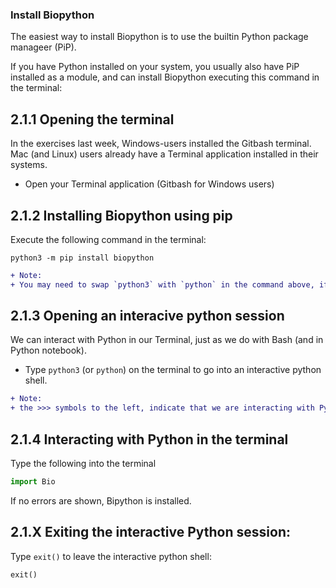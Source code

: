 ### Install Biopython

The easiest way to install Biopython is to use the builtin Python package manageer (PiP).

If you have Python installed on your system, you usually also have PiP installed as a module, and can install Biopython executing this command in the terminal:

## 2.1.1 Opening the terminal
In the exercises last week, Windows-users installed the Gitbash terminal. Mac (and Linux) users already have a Terminal application installed in their systems.

- Open your Terminal application (Gitbash for Windows users)

## 2.1.2 Installing Biopython using pip
Execute the following command in the terminal:
```
python3 -m pip install biopython
```

```diff
+ Note: 
+ You may need to swap `python3` with `python` in the command above, if you get an error.
```

## 2.1.3 Opening an interacive python session
We can interact with Python in our Terminal, just as we do with Bash (and in Python notebook).
- Type `python3` (or `python`) on the terminal to go into an interactive python shell.

```diff
+ Note:
+ the >>> symbols to the left, indicate that we are interacting with Python
```

## 2.1.4 Interacting with Python in the terminal
Type the following into the terminal
```python
import Bio
```
If no errors are shown, Bipython is installed. 


## 2.1.X Exiting the interactive Python session:
Type `exit()` to leave the interactive python shell:
```python
exit()
```


